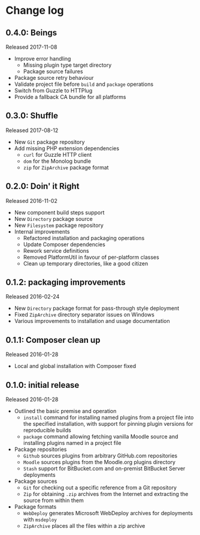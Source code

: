 # Change log

## 0.4.0: Beings

Released 2017-11-08

* Improve error handling
    * Missing plugin type target directory
    * Package source failures
* Package source retry behaviour
* Validate project file before `build` and `package` operations
* Switch from Guzzle to HTTPlug
* Provide a fallback CA bundle for all platforms

## 0.3.0: Shuffle

Released 2017-08-12

* New `Git` package repository
* Add missing PHP extension dependencies
    * `curl` for Guzzle HTTP client
    * `dom` for the Monolog bundle
    * `zip` for `ZipArchive` package format

## 0.2.0: Doin' it Right

Released 2016-11-02

* New component build steps support
* New `Directory` package source
* New `Filesystem` package repository
* Internal improvements
    * Refactored installation and packaging operations
    * Update Composer dependencies
    * Rework service definitions
    * Removed PlatformUtil in favour of per-platform classes
    * Clean up temporary directories, like a good citizen

## 0.1.2: packaging improvements

Released 2016-02-24

* New `Directory` package format for pass-through style deployment
* Fixed `ZipArchive` directory separator issues on Windows
* Various improvements to installation and usage documentation

## 0.1.1: Composer clean up

Released 2016-01-28

* Local and global installation with Composer fixed

## 0.1.0: initial release

Released 2016-01-28

* Outlined the basic premise and operation
    * `install` command for installing named plugins from a project file
      into the specified installation, with support for pinning plugin versions
      for reproducible builds
    * `package` command allowing fetching vanilla Moodle source and
      installing plugins named in a project file
* Package repositories
    * `Github` sources plugins from arbitrary GitHub.com repositories
    * `Moodle` sources plugins from the Moodle.org plugins directory
    * `Stash` support for BitBucket.com and on-premist BitBucket Server
      deployments
* Package sources
    * `Git` for checking out a specific reference from a Git repository
    * `Zip` for obtaining `.zip` archives from the Internet and
      extracting the source from within them
* Package formats
    * `WebDeploy` generates Microsoft WebDeploy archives for deployments
      with `msdeploy`
    * `ZipArchive` places all the files within a zip archive

